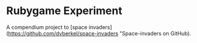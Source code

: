 Rubygame Experiment
===================

A compendium project to [space invaders](https://github.com/dvberkel/space-invaders "Space-invaders on GitHub).

